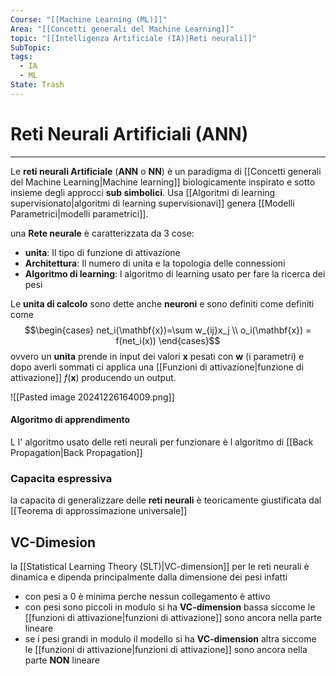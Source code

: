 ```yaml
---
Course: "[[Machine Learning (ML)]]"
Area: "[[Concetti generali del Machine Learning]]"
topic: "[[Intelligenza Artificiale (IA)|Reti neurali]]"
SubTopic: 
tags:
  - IA
  - ML
State: Trash
---
```

# Reti Neurali Artificiali (ANN)
---
Le  __reti neurali Artificiale__ (__ANN__ o __NN__) è un paradigma di [[Concetti generali del Machine Learning|Machine learning]] biologicamente inspirato e sotto insieme degli approcci __sub simbolici__. Usa [[Algoritmi di learning supervisionato|algoritmi di learning supervisionavi]] genera [[Modelli Parametrici|modelli parametrici]].

una __Rete neurale__ è caratterizzata da 3 cose:
- __unita__: Il tipo di funzione di attivazione
- __Architettura__: Il numero di unita e la topologia delle connessioni
- __Algoritmo di learning__: l algoritmo di learning usato per fare la ricerca dei pesi

Le  __unita di calcolo__  sono dette anche  __neuroni__  e sono definiti come  definiti come $$\begin{cases}
net_i(\mathbf{x})=\sum w_{ij}x_j \\
o_i(\mathbf{x}) = f(net_i(x))
\end{cases}$$ovvero un __unita__ prende in input dei valori $\mathbf{x}$ pesati con $\mathbf{w}$ (i parametri) e dopo averli sommati ci applica una [[Funzioni di attivazione|funzione di attivazione]]  $f(\mathbf{x})$  producendo un output.

![[Pasted image 20241226164009.png]]




#### Algoritmo di apprendimento
L l' algoritmo usato delle reti neurali per funzionare è l algoritmo di [[Back Propagation|Back Propagation]] 


### Capacita espressiva
la capacita di generalizzare delle __reti neurali__ è teoricamente giustificata dal [[Teorema di approssimazione universale]]


## VC-Dimesion
la [[Statistical Learning Theory (SLT)|VC-dimension]] per le reti neurali è dinamica e dipenda principalmente dalla dimensione dei pesi infatti
- con pesi a  $0$ è minima perche nessun collegamento è attivo
- con pesi sono piccoli in modulo si ha __VC-dimension__ bassa siccome le [[funzioni di attivazione|funzioni di attivazione]] sono ancora nella parte lineare 
- se i pesi grandi in modulo il modello  si ha __VC-dimension__ altra siccome le [[funzioni di attivazione|funzioni di attivazione]] sono ancora nella parte __NON__ lineare 




